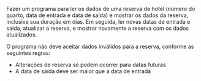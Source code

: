 Fazer um programa para ler os dados de uma reserva de hotel (número do quarto, data
de entrada e data de saída) e mostrar os dados da reserva, inclusive sua duração em
dias. 
Em seguida, ler novas datas de entrada e saída, atualizar a reserva, e mostrar
novamente a reserva com os dados atualizados. 

O programa não deve aceitar dados inválidos para a reserva, conforme as seguintes regras:

- Alterações de reserva só podem ocorrer para datas futuras
- A data de saída deve ser maior que a data de entrada
